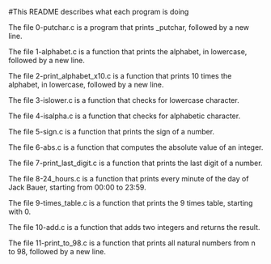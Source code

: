 #This README describes what each program is doing

The file 0-putchar.c is a program that prints _putchar, followed by a new line.

The file 1-alphabet.c is a function that prints the alphabet, in lowercase, followed by a new line.

The file 2-print_alphabet_x10.c is a function that prints 10 times the alphabet, in lowercase, followed by a new line.

The file 3-islower.c is a function that checks for lowercase character.

The file 4-isalpha.c is a function that checks for alphabetic character.

The file 5-sign.c is a function that prints the sign of a number.

The file 6-abs.c is a function that computes the absolute value of an integer.

The file 7-print_last_digit.c is a function that prints the last digit of a number.

The file 8-24_hours.c is a function that prints every minute of the day of Jack Bauer, starting from 00:00 to 23:59.

The file 9-times_table.c is a function that prints the 9 times table, starting with 0.

The file 10-add.c is a function that adds two integers and returns the result.

The file 11-print_to_98.c is a function that prints all natural numbers from n to 98, followed by a new line.
